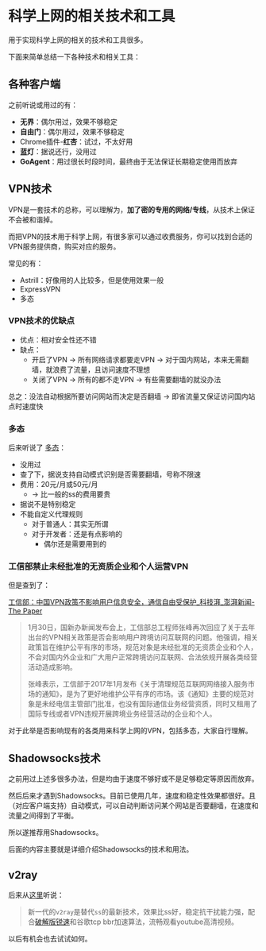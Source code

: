# 科学上网的相关技术和工具

用于实现科学上网的相关的技术和工具很多。

下面来简单总结一下各种技术和相关工具：

## 各种客户端

之前听说或用过的有：

* **无界**：偶尔用过，效果不够稳定
* **自由门**：偶尔用过，效果不够稳定
* Chrome插件-**红杏**：试过，不太好用
* **蓝灯**：据说还行，没用过
* **GoAgent**：用过很长时段时间，最终由于无法保证长期稳定使用而放弃

## VPN技术

VPN是一套技术的总称，可以理解为，**加了密的专用的网络/专线**，从技术上保证不会被和谐掉。

而把VPN的技术用于科学上网，有很多家可以通过收费服务，你可以找到合适的VPN服务提供商，购买对应的服务。

常见的有：

* Astrill：好像用的人比较多，但是使用效果一般
* ExpressVPN
* 多态

### VPN技术的优缺点

* 优点：相对安全性还不错
* 缺点：
  * 开启了VPN -> 所有网络请求都要走VPN -> 对于国内网站，本来无需翻墙，就浪费了流量，且访问速度不理想
  * 关闭了VPN -> 所有的都不走VPN -> 有些需要翻墙的就没办法

总之：没法自动根据所要访问网站而决定是否翻墙 -> 即省流量又保证访问国内站点时速度快

### 多态

后来听说了 [多态](https://duotai.love)：

* 没用过
* 查了下，据说支持自动模式识别是否需要翻墙，号称不限速
* 费用：20元/月或50元/月
  * -> 比一般的ss的费用要贵
* 据说不是特别稳定
* 不能自定义代理规则
  * 对于普通人：其实无所谓
  * 对于开发者：还是有点影响的
    * 偶尔还是需要用到的

### 工信部禁止未经批准的无资质企业和个人运营VPN

但是查到了：

[工信部：中国VPN政策不影响用户信息安全，通信自由受保护_科技湃_澎湃新闻-The Paper](https://www.thepaper.cn/newsDetail_forward_1975382)

> 1月30日，国新办新闻发布会上，工信部总工程师张峰再次回应了关于去年出台的VPN相关政策是否会影响用户跨境访问互联网的问题。他强调，相关政策旨在维护公平有序的市场，规范对象是未经批准的无资质企业和个人，不会对国内外企业和广大用户正常跨境访问互联网、合法依规开展各类经营活动造成影响。
>
> 张峰表示，工信部于2017年1月发布《关于清理规范互联网网络接入服务市场的通知》，是为了更好地维护公平有序的市场。该《通知》主要的规范对象是未经电信主管部门批准，也没有国际通信业务经营资质，同时又租用了国际专线或者VPN违规开展跨境业务经营活动的企业和个人。

对于此举是否影响现有的各类用来科学上网的VPN，包括多态，大家自行理解。

## Shadowsocks技术

之前用过上述多很多办法，但是均由于速度不够好或不是足够稳定等原因而放弃。

然后后来才遇到Shadowsocks。目前已使用几年，速度和稳定性效果都很好。且（对应客户端支持）自动模式，可以自动判断访问某个网站是否要翻墙，在速度和流量之间得到了平衡。

所以遂推荐用Shadowsocks。

后面的内容主要就是详细介绍Shadowsocks的技术和用法。

## v2ray

后来从[这里](https://since1989.org/vultr/v2ray-vmess-tcp-bbr-serverspeeder.html)听说：

> 新一代的`v2ray`是替代`ss`的最新技术，效果比ss好，稳定抗干扰能力强，配合[破解版锐速](https://since1989.org/interserver/coupon-vps-locations.html)和谷歌tcp bbr加速算法，流畅观看youtube高清视频。

以后有机会也去试试如何。
